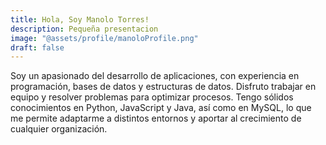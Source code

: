 ```yaml
---
title: Hola, Soy Manolo Torres!
description: Pequeña presentacion
image: "@assets/profile/manoloProfile.png"
draft: false
---
```


Soy un apasionado del desarrollo de aplicaciones, con experiencia en programación, bases de datos y estructuras de datos. Disfruto trabajar en equipo y resolver problemas para optimizar procesos. Tengo sólidos conocimientos en Python, JavaScript y Java, así como en MySQL, lo que me permite adaptarme a distintos entornos y aportar al crecimiento de cualquier organización.
